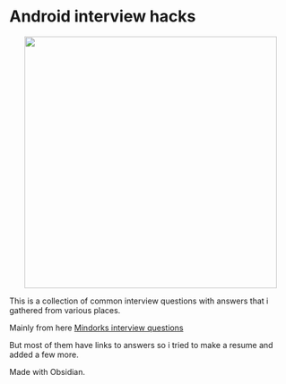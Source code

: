 # Android interview hacks
<img src="https://external-content.duckduckgo.com/iu/?u=https%3A%2F%2Fhdwallpaperim.com%2Fwp-content%2Fuploads%2F2017%2F08%2F25%2F453251-Android_operating_system-bugdroid.jpg&f=1&nofb=1" width=450 style="display: block; margin: 0 auto">

This is a collection of common interview questions with answers that i gathered from various places.

Mainly from here [Mindorks interview questions](https://github.com/MindorksOpenSource/android-interview-questions)

But most of them have links to answers so i tried to make a resume and added a few more.

Made with Obsidian.

